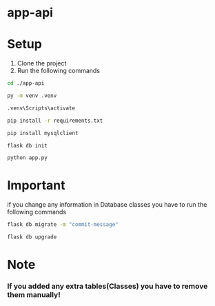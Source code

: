 # app-api
# Setup
1. Clone the project
2. Run the following commands
```sh
cd ./app-api
```
```sh
py -m venv .venv
```
```sh
.venv\Scripts\activate
```
```sh
pip install -r requirements.txt
```
```sh
pip install mysqlclient
```
```sh
flask db init
```
```sh
python app.py
```


# Important
if you change any information in Database classes you have to run the following commands

```sh
flask db migrate -m "commit-message"
```
```sh
flask db upgrade
```
# Note
<h3>If you added any extra tables(Classes) you have to remove them manually!</h3>
